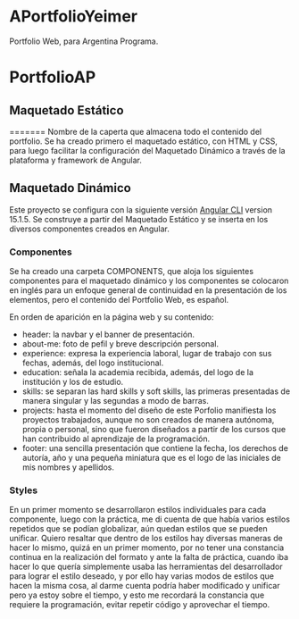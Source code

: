 # APortfolioYeimer
Portfolio Web, para Argentina Programa.

# PortfolioAP

## Maquetado Estático
=======
Nombre de la caperta que almacena todo el contenido del portfolio.
Se ha creado primero el maquetado estático, con HTML y CSS, para luego facilitar la configuración del Maquetado Dinámico a través de la plataforma y framework de Angular.

## Maquetado Dinámico
Este proyecto se configura con la siguiente versión [Angular CLI](https://github.com/angular/angular-cli) version 15.1.5.
Se construye a partir del Maquetado Estático y se inserta en los diversos componentes creados en Angular.

### Componentes
Se ha creado una carpeta COMPONENTS, que aloja los siguientes componentes para el maquetado dinámico y los componentes se colocaron en inglés para un enfoque general de continuidad en la presentación de los elementos, pero el contenido del Portfolio Web, es español.

En orden de aparición en la página web y su contenido:
* header: la navbar y el banner de presentación.
* about-me: foto de pefil y breve descripción personal.
* experience: expresa la experiencia laboral, lugar de trabajo con sus fechas, además, del logo institucional.
* education: señala la academia recibida, además, del logo de la institución y los de estudio.
* skills: se separan las hard skills y soft skills, las primeras presentadas de manera singular y las segundas a modo de barras.
* projects: hasta el momento del diseño de este Porfolio manifiesta los proyectos trabajados, aunque no son creados de manera autónoma, propia o personal, sino que fueron diseñados a partir de los cursos que han contribuido al aprendizaje de la programación.
* footer: una sencilla presentación que contiene la fecha, los derechos de autoría, año y una pequeña miniatura que es el logo de las iniciales de mis nombres y apellidos.

### Styles
En un primer momento se desarrollaron estilos individuales para cada componente, luego con la práctica, me di cuenta de que había varios estilos repetidos que se podían globalizar, aún quedan estilos que se pueden unificar.
Quiero resaltar que dentro de los estilos hay diversas maneras de hacer lo mismo, quizá en un primer momento, por no tener una constancia continua en la realización del formato y ante la falta de práctica, cuando iba hacer lo que quería simplemente usaba las herramientas del desarrollador para lograr el estilo deseado, y por ello hay varias modos de estilos que hacen la misma cosa, al darme cuenta podría haber modificado y unificar pero ya estoy sobre el tiempo, y esto me recordará la constancia que requiere la programación, evitar repetir código y aprovechar el tiempo.
